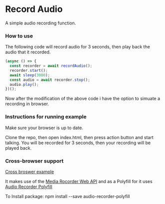 # Record Audio

A simple audio recording function.

### How to use

The following code will record audio for 3 seconds, then play back the audio that it recorded.

```javascript
(async () => {
  const recorder = await recordAudio();
  recorder.start();
  await sleep(3000);
  const audio = await recorder.stop();
  audio.play();
})();
```
Now after the modification of the above code i have the option to simuate a recording in browser.

### Instructions for running example

Make sure your browser is up to date.

Clone the repo, then open index.html, then press action button and start talking. You will be recorded for 3 seconds, then your recording will be played back.

### Cross-browser support

[Cross broswer example](https://ai.github.io/audio-recorder-polyfill/)

It makes use of the [Media Rocorder Web API](https://ai.github.io/audio-recorder-polyfill/api/MediaRecorder.html) and as a Polyfill for it uses [Audio Recorder Polyfill](https://github.com/ai/audio-recorder-polyfill)

To Install package:
npm install --save audio-recorder-polyfill
